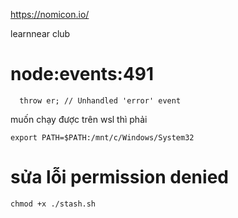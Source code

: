 https://nomicon.io/

learnnear club

# node:events:491
      throw er; // Unhandled 'error' event
 muốn chạy được trên wsl thì phải

```
export PATH=$PATH:/mnt/c/Windows/System32
```

# sửa lỗi permission denied

`
chmod +x ./stash.sh
`